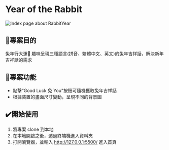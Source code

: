 # Year of the Rabbit


![Index page about RabbitYear](./images/RabbitYear_imagedemo.png)


## 📌專案目的
兔年行大運🐰 趣味呈現三種語言(拼音、繁體中文、英文)的兔年吉祥話，解決新年吉祥話的需求


## 🎯專案功能
- 點擊“Good Luck 兔 You"按鈕可隨機獲取兔年吉祥話
- 根據裝置的畫面尺寸變動，呈現不同的背景圖


## ✔️開始使用

1. 將專案 clone 到本地
2. 在本地開啟之後，透過終端機進入資料夾
3. 打開瀏覽器，並輸入 http://127.0.0.1:5500/ 進入首頁


